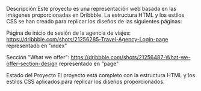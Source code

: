 Descripción
Este proyecto es una representación web basada en las imágenes proporcionadas en Dribbble. La estructura HTML y los estilos CSS se han creado para replicar los diseños de las siguientes páginas:

Página de inicio de sesión de la agencia de viajes: https://dribbble.com/shots/21256285-Travel-Agency-Login-page
representado en "index"

Sección "What we offer": https://dribbble.com/shots/21256487-What-we-offer-section-design
representado en "page"


Estado del Proyecto
El proyecto está completo con la estructura HTML y los estilos CSS aplicados para replicar los diseños proporcionados. 

